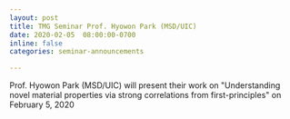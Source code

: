 ```yaml
---
layout: post
title: TMG Seminar Prof. Hyowon Park (MSD/UIC)
date: 2020-02-05  08:00:00-0700
inline: false
categories: seminar-announcements

---
```


Prof. Hyowon Park (MSD/UIC) will present their work on "Understanding novel material properties via strong correlations from first-principles" on February 5, 2020 



